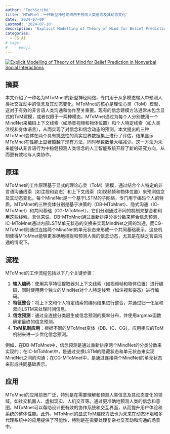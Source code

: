 ```yaml
---
author: 'TechScribe'
title: 'MToMnet：一种新型神经网络用于预测人类信念及其动态变化'
date: '2024-07-09'
Lastmod: '2024-07-10'
description: 'Explicit Modelling of Theory of Mind for Belief Prediction in Nonverbal Social Interactions'
categories:
  - CS.AI
# tags:
#   - emoji
---
```


[![Explicit Modelling of Theory of Mind for Belief Prediction in Nonverbal Social Interactions](https://arxiv-research-1301205113.cos.ap-guangzhou.myqcloud.com/images/2407.06762v1.pdf_0.jpg)](https://arxiv.org/abs/2407.06762v1)

## 摘要

本文介绍了一种名为MToMnet的新型神经网络，专门用于从多模态输入中预测人类社交互动中的信念及其动态变化。MToMnet的核心是理论心灵（ToM）模型，这对于有效的非言语人类沟通和协作至关重要。现有的信念建模方法通常未包含显式的ToM建模，或者仅限于一两种模态。MToMnet通过为每个人分别使用一个MindNet来编码上下文线索（如场景视频和物体位置）和个人特定线索（如人类注视和身体语言），从而实现了对信念和信念动态的预测。本文提出的三种MToMnet变体在两个具有挑战性的真实世界数据集上进行了评估，结果显示MToMnet在性能上显著超越了现有方法，同时参数数量大幅减少。这一方法为未来能够从非言语行为中稳健预测人类信念的人工智能系统开辟了新的研究方向，从而更有效地与人类协作。<!--more-->

## 原理

MToMnet的工作原理基于显式的理论心灵（ToM）建模，通过结合个人特定的非言语沟通线索（如注视和姿态）和上下文线索（如视频帧和物体位置）来预测信念及其动态变化。每个MindNet是一个基于LSTM的子网络，专门用于编码个人的特质。MToMnet的三种变体分别是基于决策的（DB-MToMnet）、隐式沟通（IC-MToMnet）和共同基础（CG-MToMnet），它们分别通过不同的机制来整合和利用这些线索。具体来说，DB-MToMnet通过重新排序分类分数来整合信念预测，IC-MToMnet通过内部LSTM单元状态的交换来实现MindNet之间的沟通，而CG-MToMnet则通过连接两个MindNet的单元状态来形成一个共同基础表示。这些机制使得MToMnet能够更准确地捕捉和预测人类的信念动态，尤其是在缺乏言语沟通的情况下。

## 流程

MToMnet的工作流程包括以下几个关键步骤：
1. **输入编码**：使用共享特征提取器对上下文线索（如视频帧和物体位置）进行编码，同时使用两个独立的MindNet对个人特定线索（如注视和姿态）进行编码。
2. **特征整合**：将上下文和个人特定线索的编码结果进行整合，并通过归一化层和双向LSTM来处理时间信息。
3. **信念预测**：通过全连接分类层生成信念预测的概率分布，并使用argmax函数确定最终的信念预测。
4. **ToM机制应用**：根据不同的MToMnet变体（DB、IC、CG），应用相应的ToM机制来进一步优化信念预测。

例如，在DB-MToMnet中，信念预测是通过重新排序两个MindNet的分类分数来实现的；在IC-MToMnet中，是通过交换LSTM的隐藏状态和单元状态来实现MindNet之间的沟通；在CG-MToMnet中，是通过连接两个MindNet的单元状态来形成共同基础表示。

## 应用

MToMnet的应用前景广泛，特别是在需要理解和预测人类信念及其动态变化的领域，如社交机器人、虚拟现实、人机交互等。通过更准确地预测人类的信念和意图，MToMnet可以帮助设计更有效的协作系统和交互界面，从而提升用户体验和系统的整体性能。此外，MToMnet的显式ToM建模方法也为未来在动态环境和多代理系统中的应用提供了可能性，特别是在需要处理复杂社交互动和沟通的场景中。